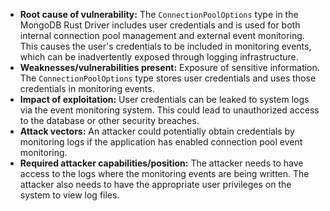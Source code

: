 - **Root cause of vulnerability:** The `ConnectionPoolOptions` type in the MongoDB Rust Driver includes user credentials and is used for both internal connection pool management and external event monitoring. This causes the user's credentials to be included in monitoring events, which can be inadvertently exposed through logging infrastructure.
- **Weaknesses/vulnerabilities present:** Exposure of sensitive information. The `ConnectionPoolOptions` type stores user credentials and uses those credentials in monitoring events.
- **Impact of exploitation:** User credentials can be leaked to system logs via the event monitoring system. This could lead to unauthorized access to the database or other security breaches.
- **Attack vectors:** An attacker could potentially obtain credentials by monitoring logs if the application has enabled connection pool event monitoring.
- **Required attacker capabilities/position:** The attacker needs to have access to the logs where the monitoring events are being written. The attacker also needs to have the appropriate user privileges on the system to view log files.